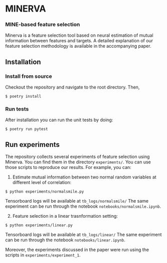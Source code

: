 # MINERVA

### MINE-based feature selection
Minerva is a feature selection tool 
based on 
neural estimation of mutual information 
between
features 
and 
targets.
A detailed explanation of 
our feature selection methodology is available in
the accompanying paper. 


## Installation
### Install from source
Checkout the repository and navigate to the root directory. Then, 

```
$ poetry install
```

### Run tests
After installation you can run the unit tests by doing:
```
$ poetry run pytest
```

## Run experiments

The repository collects several experiments of feature selection using Minerva. 
You can find them in the directory `experiments/`. 
You can use those scripts to reproduce our results. 
For example, you can:

1. Estimate mutual information between two normal random variables at different level of correlation:
```
$ python experiments/normalsmile.py
```
Tensorboard logs will be available at `tb_logs/normalsmile/`
The same experiment can be run through the notebook `notebooks/normalsmile.ipynb`.



2. Feature selection in a linear trasnformation setting:
```
$ python experiments/linear.py
```
Tensorboard logs will be available at `tb_logs/linear/`
The same experiment can be run through the notebook `notebooks/linear.ipynb`.



Moreover,
the experiments discussed in the paper
were run using the scripts
in `experiments/experiment_1`.
